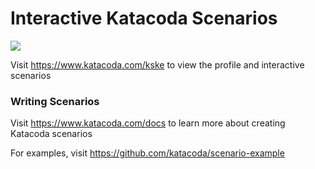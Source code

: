 # Interactive Katacoda Scenarios

[![](http://shields.katacoda.com/katacoda/kske/count.svg)](https://www.katacoda.com/kske "Get your profile on Katacoda.com")

Visit https://www.katacoda.com/kske to view the profile and interactive scenarios

### Writing Scenarios
Visit https://www.katacoda.com/docs to learn more about creating Katacoda scenarios

For examples, visit https://github.com/katacoda/scenario-example

